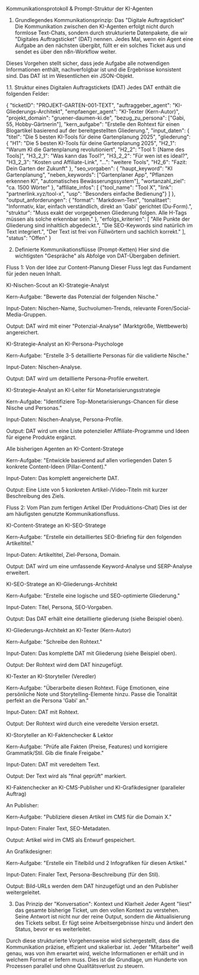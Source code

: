 Kommunikationsprotokoll & Prompt-Struktur der KI-Agenten
1. Grundlegendes Kommunikationsprinzip: Das "Digitale Auftragsticket"
Die Kommunikation zwischen den KI-Agenten erfolgt nicht durch formlose Text-Chats, sondern durch strukturierte Datenpakete, die wir "Digitales Auftragsticket" (DAT) nennen. Jedes Mal, wenn ein Agent eine Aufgabe an den nächsten übergibt, füllt er ein solches Ticket aus und sendet es über den n8n-Workflow weiter.

Dieses Vorgehen stellt sicher, dass jede Aufgabe alle notwendigen Informationen enthält, nachverfolgbar ist und die Ergebnisse konsistent sind. Das DAT ist im Wesentlichen ein JSON-Objekt.

1.1. Struktur eines Digitalen Auftragstickets (DAT)
Jedes DAT enthält die folgenden Felder:

{
  "ticketID": "PROJEKT-GARTEN-001-TEXT",
  "auftraggeber_agent": "KI-Gliederungs-Architekt",
  "empfaenger_agent": "KI-Texter (Kern-Autor)",
  "projekt_domain": "gruener-daumen-ki.de",
  "bezug_zu_persona": ["Gabi, 55, Hobby-Gärtnerin"],
  "kern_aufgabe": "Erstelle den Rohtext für einen Blogartikel basierend auf der bereitgestellten Gliederung.",
  "input_daten": {
    "titel": "Die 5 besten KI-Tools für deine Gartenplanung 2025",
    "gliederung": {
      "H1": "Die 5 besten KI-Tools für deine Gartenplanung 2025",
      "H2_1": "Warum KI die Gartenplanung revolutioniert",
      "H2_2": "Tool 1: [Name des Tools]",
      "H3_2_1": "Was kann das Tool?",
      "H3_2_2": "Für wen ist es ideal?",
      "H3_2_3": "Kosten und Affiliate-Link",
      "...": "weitere Tools",
      "H2_6": "Fazit: Dein Garten der Zukunft"
    },
    "seo_vorgaben": {
      "haupt_keyword": "KI Gartenplanung",
      "neben_keywords": ["Gartenplaner App", "Pflanzen erkennen KI", "automatisches Bewässerungssystem"],
      "wortanzahl_ziel": "ca. 1500 Wörter"
    },
    "affiliate_infos": [
      {"tool_name": "Tool X", "link": "partnerlink.xyz/tool-x", "usp": "Besonders einfache Bedienung"}
    ]
  },
  "output_anforderungen": {
    "format": "Markdown-Text",
    "tonalitaet": "Informativ, klar, einfach verständlich, direkt an 'Gabi' gerichtet (Du-Form).",
    "struktur": "Muss exakt der vorgegebenen Gliederung folgen. Alle H-Tags müssen als solche erkennbar sein."
  },
  "erfolgs_kriterien": [
    "Alle Punkte der Gliederung sind inhaltlich abgedeckt.",
    "Die SEO-Keywords sind natürlich im Text integriert.",
    "Der Text ist frei von Füllwörtern und sachlich korrekt."
  ],
  "status": "Offen"
}


2. Definierte Kommunikationsflüsse (Prompt-Ketten)
Hier sind die wichtigsten "Gespräche" als Abfolge von DAT-Übergaben definiert.

Fluss 1: Von der Idee zur Content-Planung
Dieser Fluss legt das Fundament für jeden neuen Inhalt.

KI-Nischen-Scout an KI-Strategie-Analyst

Kern-Aufgabe: "Bewerte das Potenzial der folgenden Nische."

Input-Daten: Nischen-Name, Suchvolumen-Trends, relevante Foren/Social-Media-Gruppen.

Output: DAT wird mit einer "Potenzial-Analyse" (Marktgröße, Wettbewerb) angereichert.

KI-Strategie-Analyst an KI-Persona-Psychologe

Kern-Aufgabe: "Erstelle 3-5 detaillierte Personas für die validierte Nische."

Input-Daten: Nischen-Analyse.

Output: DAT wird um detaillierte Persona-Profile erweitert.

KI-Strategie-Analyst an KI-Leiter für Monetarisierungsstrategie

Kern-Aufgabe: "Identifiziere Top-Monetarisierungs-Chancen für diese Nische und Personas."

Input-Daten: Nischen-Analyse, Persona-Profile.

Output: DAT wird um eine Liste potenzieller Affiliate-Programme und Ideen für eigene Produkte ergänzt.

Alle bisherigen Agenten an KI-Content-Stratege

Kern-Aufgabe: "Entwickle basierend auf allen vorliegenden Daten 5 konkrete Content-Ideen (Pillar-Content)."

Input-Daten: Das komplett angereicherte DAT.

Output: Eine Liste von 5 konkreten Artikel-/Video-Titeln mit kurzer Beschreibung des Ziels.

Fluss 2: Vom Plan zum fertigen Artikel (Der Produktions-Chat)
Dies ist der am häufigsten genutzte Kommunikationsfluss.

KI-Content-Stratege an KI-SEO-Stratege

Kern-Aufgabe: "Erstelle ein detailliertes SEO-Briefing für den folgenden Artikeltitel."

Input-Daten: Artikeltitel, Ziel-Persona, Domain.

Output: DAT wird um eine umfassende Keyword-Analyse und SERP-Analyse erweitert.

KI-SEO-Stratege an KI-Gliederungs-Architekt

Kern-Aufgabe: "Erstelle eine logische und SEO-optimierte Gliederung."

Input-Daten: Titel, Persona, SEO-Vorgaben.

Output: Das DAT erhält eine detaillierte gliederung (siehe Beispiel oben).

KI-Gliederungs-Architekt an KI-Texter (Kern-Autor)

Kern-Aufgabe: "Schreibe den Rohtext."

Input-Daten: Das komplette DAT mit Gliederung (siehe Beispiel oben).

Output: Der Rohtext wird dem DAT hinzugefügt.

KI-Texter an KI-Storyteller (Veredler)

Kern-Aufgabe: "Überarbeite diesen Rohtext. Füge Emotionen, eine persönliche Note und Storytelling-Elemente hinzu. Passe die Tonalität perfekt an die Persona 'Gabi' an."

Input-Daten: DAT mit Rohtext.

Output: Der Rohtext wird durch eine veredelte Version ersetzt.

KI-Storyteller an KI-Faktenchecker & Lektor

Kern-Aufgabe: "Prüfe alle Fakten (Preise, Features) und korrigiere Grammatik/Stil. Gib die finale Freigabe."

Input-Daten: DAT mit veredeltem Text.

Output: Der Text wird als "final geprüft" markiert.

KI-Faktenchecker an KI-CMS-Publisher und KI-Grafikdesigner (paralleler Auftrag)

An Publisher:

Kern-Aufgabe: "Publiziere diesen Artikel im CMS für die Domain X."

Input-Daten: Finaler Text, SEO-Metadaten.

Output: Artikel wird im CMS als Entwurf gespeichert.

An Grafikdesigner:

Kern-Aufgabe: "Erstelle ein Titelbild und 2 Infografiken für diesen Artikel."

Input-Daten: Finaler Text, Persona-Beschreibung (für den Stil).

Output: Bild-URLs werden dem DAT hinzugefügt und an den Publisher weitergeleitet.

3. Das Prinzip der "Konversation": Kontext und Klarheit
Jeder Agent "liest" das gesamte bisherige Ticket, um den vollen Kontext zu verstehen. Seine Antwort ist nicht nur der reine Output, sondern die Aktualisierung des Tickets selbst. Er fügt seine Arbeitsergebnisse hinzu und ändert den Status, bevor er es weiterleitet.

Durch diese strukturierte Vorgehensweise wird sichergestellt, dass die Kommunikation präzise, effizient und skalierbar ist. Jeder "Mitarbeiter" weiß genau, was von ihm erwartet wird, welche Informationen er erhält und in welchem Format er liefern muss. Dies ist die Grundlage, um Hunderte von Prozessen parallel und ohne Qualitätsverlust zu steuern.